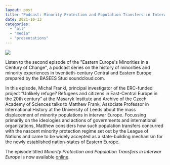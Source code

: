 ```yaml
---
layout: post
title: "Podcast: Minority Protection and Population Transfers in Interwar Europe (with Michal Frankl and Matthew Frank)"
date: 2021-10-13
categories: 
  - "all"
  - "media"
  - "presentations"
---
```


[![](/assets/images/podcast.png)](https://soundcloud.com/user-267970745/episode-2-minority-protection-and-population-transfers-in-interwar-europe?si=69ce05ae2588483a87ccecde976bff1a)

Listen to the second episode of the "Eastern Europe's Minorities in a Century of Change", a podcast series on the history of minorities and minority experiences in twentieth-century Central and Eastern Europe prepared by the BASEES Stud soundcloud.com.

In this episode, Michal Frankl, principal investigator of the ERC-funded project “Unlikely refuge? Refugees and citizens in East-Central Europe in the 20th century” at the Masaryk Institute and Archive of the Czech Academy of Sciences talks to Matthew Frank, Associate Professor in International History at the University of Leeds about the mass displacement of minority populations in interwar Europe. Focussing primarily on the ideologies and actions of governments and international organizations, Matthew considers how such population transfers concurred with the nascent minority protection regime set out by the League of Nations and came to be widely accepted as a state-building mechanism for the newly established nation-states of Eastern Europe.

The episode titled _Minority Protection and Population Transfers in Interwar Europe_ is now available [online](https://soundcloud.com/user-267970745/episode-2-minority-protection-and-population-transfers-in-interwar-europe?si=69ce05ae2588483a87ccecde976bff1a).
